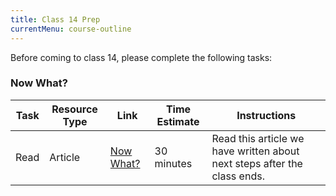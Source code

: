 ```yaml
---
title: Class 14 Prep
currentMenu: course-outline
---
```


Before coming to class 14, please complete the following tasks:

### Now What?

Task | Resource Type | Link | Time Estimate | Instructions
-----|---------------|------|---------------|-------------
Read | Article | [Now What?](./now-what/) | 30 minutes | Read this article we have written about next steps after the class ends.
